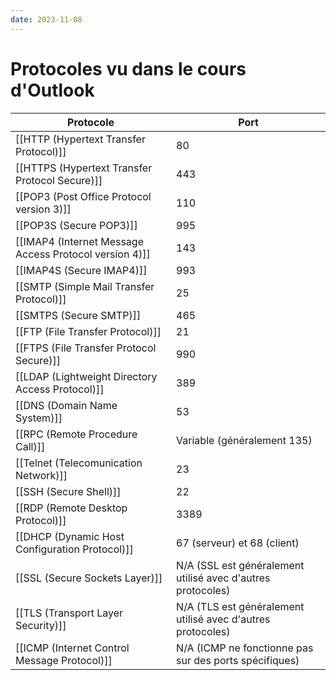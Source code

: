 ```yaml
---
date: 2023-11-08
---
```

# Protocoles vu dans le cours d'Outlook

| Protocole                                            | Port   |
|------------------------------------------------------|--------|
| [[HTTP (Hypertext Transfer Protocol)]]                 | 80     |
| [[HTTPS (Hypertext Transfer Protocol Secure)]]         | 443    |
| [[POP3 (Post Office Protocol version 3)]]             | 110    |
| [[POP3S (Secure POP3)]]                                | 995    |
| [[IMAP4 (Internet Message Access Protocol version 4)]] | 143    |
| [[IMAP4S (Secure IMAP4)]]                              | 993    |
| [[SMTP (Simple Mail Transfer Protocol)]]               | 25     |
| [[SMTPS (Secure SMTP)]]                                | 465    |
| [[FTP (File Transfer Protocol)]]                       | 21     |
| [[FTPS (File Transfer Protocol Secure)]]               | 990    |
| [[LDAP (Lightweight Directory Access Protocol)]]       | 389    |
| [[DNS (Domain Name System)]]                           | 53     |
| [[RPC (Remote Procedure Call)]]                        | Variable (généralement 135) |
| [[Telnet (Telecomunication Network)]]                  | 23     |
| [[SSH (Secure Shell)]]                                 | 22     |
| [[RDP (Remote Desktop Protocol)]]                      | 3389   |
| [[DHCP (Dynamic Host Configuration Protocol)]]         | 67 (serveur) et 68 (client) |
| [[SSL (Secure Sockets Layer)]]                         | N/A (SSL est généralement utilisé avec d'autres protocoles) |
|[[TLS (Transport Layer Security)]] | N/A (TLS est généralement utilisé avec d'autres protocoles)|
| [[ICMP (Internet Control Message Protocol)]]           | N/A (ICMP ne fonctionne pas sur des ports spécifiques) |
